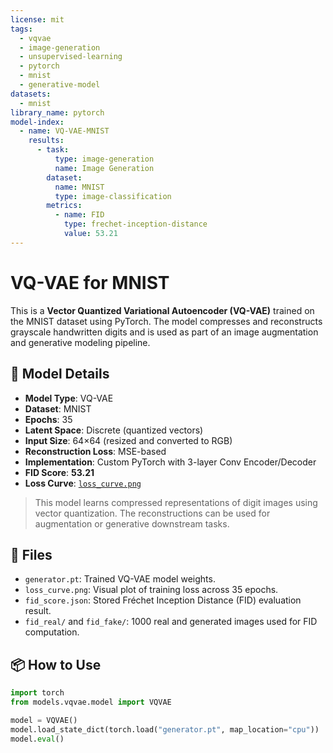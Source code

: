 ```yaml
---
license: mit
tags:
  - vqvae
  - image-generation
  - unsupervised-learning
  - pytorch
  - mnist
  - generative-model
datasets:
  - mnist
library_name: pytorch
model-index:
  - name: VQ-VAE-MNIST
    results:
      - task:
          type: image-generation
          name: Image Generation
        dataset:
          name: MNIST
          type: image-classification
        metrics:
          - name: FID
            type: frechet-inception-distance
            value: 53.21
---
```


# VQ-VAE for MNIST

This is a **Vector Quantized Variational Autoencoder (VQ-VAE)** trained on the MNIST dataset using PyTorch. The model compresses and reconstructs grayscale handwritten digits and is used as part of an image augmentation and generative modeling pipeline.

## 🧠 Model Details

- **Model Type**: VQ-VAE
- **Dataset**: MNIST
- **Epochs**: 35  
- **Latent Space**: Discrete (quantized vectors)
- **Input Size**: 64×64 (resized and converted to RGB)  
- **Reconstruction Loss**: MSE-based  
- **Implementation**: Custom PyTorch with 3-layer Conv Encoder/Decoder  
- **FID Score**: **53.21**  
- **Loss Curve**: [`loss_curve.png`](./loss_curve.png)

> This model learns compressed representations of digit images using vector quantization. The reconstructions can be used for augmentation or generative downstream tasks.

## 📁 Files

- `generator.pt`: Trained VQ-VAE model weights.
- `loss_curve.png`: Visual plot of training loss across 35 epochs.
- `fid_score.json`: Stored Fréchet Inception Distance (FID) evaluation result.
- `fid_real/` and `fid_fake/`: 1000 real and generated images used for FID computation.

## 📦 How to Use

```python
import torch
from models.vqvae.model import VQVAE

model = VQVAE()
model.load_state_dict(torch.load("generator.pt", map_location="cpu"))
model.eval()
